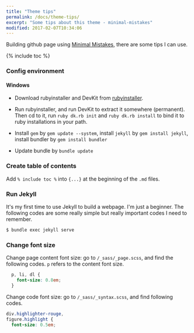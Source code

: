 ```yaml
---
title: "Theme tips"
permalink: /docs/theme-tips/
excerpt: "Some tips about this theme - minimal-mistakes"
modified: 2017-02-07T10:34:06
---
```


Building github page using [Minimal Mistakes](https://mmistakes.github.io/minimal-mistakes/), there are some tips I can use.

{% include toc %}

### Config environment

#### Windows

- Download rubyinstaller and DevKit from [rubyinstaller](http://rubyinstaller.org/downloads/).  

- Run rubyinstaller, and run DevKit to extract it somewhere (permanent). Then cd to it, run `ruby dk.rb init` and `ruby dk.rb install` to bind it to ruby installations in your path.

- Install `gem` by `gem update --system`, install `jekyll` by `gem install jekyll`, install bundler by `gem install bundler`

- Update bundle by `bundle update`


### Create table of contents

Add `% include toc %` into `{...}` at the beginning of the `.md` files.

### Run Jekyll

It's my first time to use Jekyll to build a webpage. I'm just a beginner. The following codes are some really simple but really important codes I need to remember.

```bash
$ bundle exec jekyll serve
```

### Change font size

Change page content font size: go to `/_sass/_page.scss`, and find the following codes. `p` refers to the content font size.
```css
  p, li, dl {
    font-size: 0.8em;
  }
```

Change code font size: go to `/_sass/_syntax.scss`, and find following codes.
```css
div.highlighter-rouge,
figure.highlight {
  font-size: 0.5em;
```